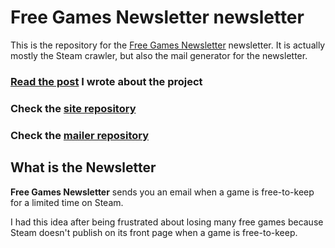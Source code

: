 # Free Games Newsletter newsletter

This is the repository for the [Free Games Newsletter](https://www.freegamesnewsletter.tech/) newsletter. It is actually mostly the Steam crawler, but also the mail generator for the newsletter.

### [Read the post](https://vccolombo.github.io/projects/freegamesnewsletter/) I wrote about the project
### Check the [site repository](https://github.com/vccolombo/freegamesnewsletter-site)
### Check the [mailer repository](https://github.com/vccolombo/freegamesnewsletter-mailer)

## What is the Newsletter
**Free Games Newsletter** sends you an email when a game is free-to-keep for a limited time on Steam. 

I had this idea after being frustrated about losing many free games because Steam doesn't publish on its front page when a game is free-to-keep.